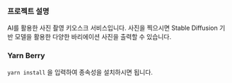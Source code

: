 ### 프로젝트 설명
AI를 활용한 사진 촬영 키오스크 서비스입니다. 사진을 찍으시면 Stable Diffusion 기반 모델을 활용한 다양한 바리에이션 사진을 출력할 수 있습니다.

### Yarn Berry
```yarn install``` 을 입력하여 종속성을 설치하시면 됩니다.